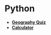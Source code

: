 # Python
- [**Geography Quiz**](https://github.com/IsilEna/Python-/blob/main/Geography%20Quiz)
- [**Calculator**](https://github.com/IsilEna/PythonProjects/blob/main/Calculator)
